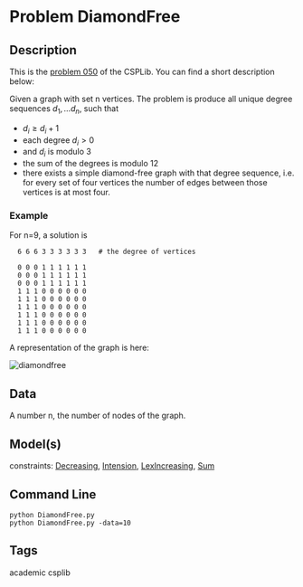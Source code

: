 # Problem DiamondFree
## Description

This is the [problem 050](https://www.csplib.org/Problems/prob050/) of the CSPLib. You can find a short description
below:

Given a graph with set n vertices. The problem is produce all unique degree sequences $d_1,...d_n$, such that

 - $d_i\geq d_i+1$
 - each degree $d_i>0$
 - and $d_i$ is modulo 3
 - the sum of the degrees is modulo 12
 - there exists a simple diamond-free graph with that degree sequence, i.e.  for every set of four vertices the number of edges between those vertices is at most four.

### Example

For n=9, a solution is
```
  6 6 6 3 3 3 3 3 3   # the degree of vertices

  0 0 0 1 1 1 1 1 1
  0 0 0 1 1 1 1 1 1
  0 0 0 1 1 1 1 1 1
  1 1 1 0 0 0 0 0 0
  1 1 1 0 0 0 0 0 0
  1 1 1 0 0 0 0 0 0
  1 1 1 0 0 0 0 0 0
  1 1 1 0 0 0 0 0 0
  1 1 1 0 0 0 0 0 0
```

A representation of the graph is here:

![diamondfree](https://pycsp.org/assets/figures/diamondfree.png)

## Data
A number n, the number of nodes of the graph.

## Model(s)

  constraints: [Decreasing](http://pycsp.org/documentation/constraints/Decreasing), [Intension](http://pycsp.org/documentation/constraints/Intension), [LexIncreasing](http://pycsp.org/documentation/constraints/LexIncreasing), [Sum](http://pycsp.org/documentation/constraints/Sum)

## Command Line

```
python DiamondFree.py
python DiamondFree.py -data=10
```

## Tags
 academic csplib
